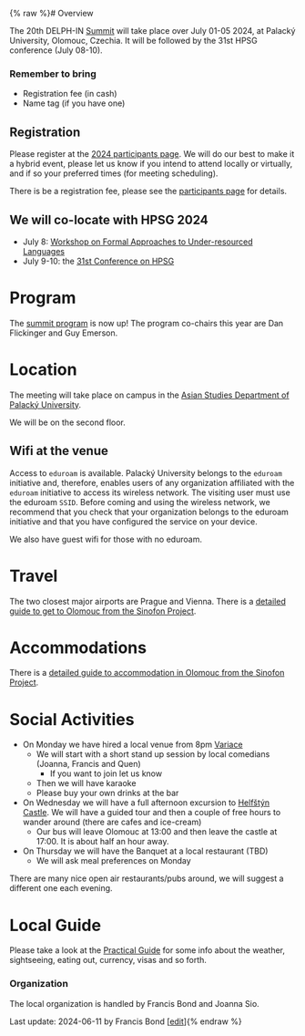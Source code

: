 {% raw %}# Overview

The 20th DELPH-IN [Summit](https://delph-in.github.io/docs/summits/SummitTop) will take place over July 01-05 2024, at Palacký University, Olomouc, Czechia.  It will be followed by the 31st HPSG conference (July 08-10).

### Remember to bring
* Registration fee (in cash)
* Name tag (if you have one)

## Registration

Please register at the [2024 participants page](https://delph-in.github.io/docs/summits/OlomoucParticipants).  We will do our best to make it a hybrid event, please let us know if you intend to attend locally or virtually, and if so your preferred times (for meeting scheduling).

There is be a registration fee, please see the [participants page](https://delph-in.github.io/docs/summits/OlomoucParticipants) for details.

## We will co-locate with HPSG 2024

* July 8: [Workshop on Formal Approaches to Under-resourced Languages](https://bond-lab.github.io/2024-hpsg/workshop.html)
* July 9-10: the [31st Conference on HPSG](https://bond-lab.github.io/2024-hpsg/) 

# Program

The [summit program](https://github.com/delph-in/docs/wiki/OlomoucSchedule) is now up!  The program co-chairs this year are Dan Flickinger and Guy Emerson.

# Location

The meeting will take place on campus in the [Asian Studies Department of Palacký University](https://maps.app.goo.gl/u3hPu27YxKTk1dvz7).

We will be on the second floor.

## Wifi at the venue

Access to `eduroam` is available. Palacký University belongs to the `eduroam` initiative and, therefore, enables users of any organization affiliated with the `eduroam` initiative to access its wireless network. The visiting user must use the eduroam `SSID`. Before coming and using the wireless network, we recommend that you check that your organization belongs to the eduroam initiative and that you have configured the service on your device.

We also have guest wifi for those with no eduroam.

# Travel

The two closest major airports are Prague and Vienna.  There is a [detailed guide to get to Olomouc from the Sinofon Project](https://sinofon.cz/practical-information/#visiting).

# Accommodations

There is a [detailed guide to accommodation in Olomouc from the Sinofon Project](https://sinofon.cz/practical-information/#accommodation).

# Social Activities

* On Monday we have hired a local venue from 8pm [Variace](https://maps.app.goo.gl/MDy3LQ6fNXUmqauX9)
  * We will start with a short stand up session by local comedians (Joanna, Francis and Quen)
    * If you want to join let us know
  * Then we will have karaoke
  * Please buy your own drinks at the bar
* On Wednesday we will have a full afternoon excursion to [Helfštýn Castle](https://helfstyn.cz/en).  We will have a guided tour and then a couple of free hours to wander around (there are cafes and ice-cream)  
  * Our bus will leave Olomouc at 13:00 and then leave the castle at 17:00.  It is about half an hour away.
* On Thursday we will have the Banquet at a local restaurant (TBD)
  * We will ask meal preferences on Monday

There are many nice open air restaurants/pubs around, we will suggest a different one each evening.

# Local Guide

Please take a look at the [Practical Guide](https://sinofon.cz/practical-information/) for some info about the weather, sightseeing, eating out, currency, visas and so forth.

### Organization
The local organization is handled by Francis Bond and Joanna Sio.


Last update: 2024-06-11 by Francis Bond [[edit](https://github.com/delph-in/docs/wiki/OlomoucTop/_edit)]{% endraw %}